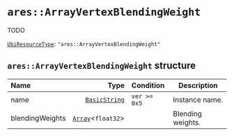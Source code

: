 # `ares::ArrayVertexBlendingWeight`

TODO

[`UbiResourceType`](./index.md#ubiresourcetype-string): `"ares::ArrayVertexBlendingWeight"`

## `ares::ArrayVertexBlendingWeight` structure

| Name | Type | Condition | Description |
| :-- | --: | :-- | --- |
| name | [`BasicString`](../base.md#basicstring-structure) | `ver >= 0x5` | Instance name. |
| blendingWeights | [`Array`](../base.md#arrayt-structure)<`float32`> |  | Blending weights. |
